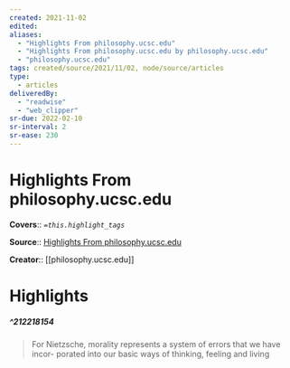 ```yaml
---
created: 2021-11-02
edited: 
aliases:
  - "Highlights From philosophy.ucsc.edu"
  - "Highlights From philosophy.ucsc.edu by philosophy.ucsc.edu"
  - "philosophy.ucsc.edu"
tags: created/source/2021/11/02, node/source/articles
type:
  - articles
deliveredBy:
  - "readwise"
  - "web_clipper"
sr-due: 2022-02-10
sr-interval: 2
sr-ease: 230
---
```

# Highlights From philosophy.ucsc.edu

**Covers**:: 
*`=this.highlight_tags`*

**Source**:: [Highlights From philosophy.ucsc.edu](https://philosophy.ucsc.edu/news-events/colloquia-conferences/GeneologyofMorals.pdf)

**Creator**:: [[philosophy.ucsc.edu]]

# Highlights
##### ^212218154
  
> For Nietzsche, morality represents a system of errors that we have incor-
> porated into our basic ways of thinking, feeling and living 

